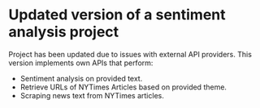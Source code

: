 # Updated version of a sentiment analysis project

Project has been updated due to issues with external API providers. This version implements own APIs that perform:

- Sentiment analysis on provided text.
- Retrieve URLs of NYTimes Articles based on provided theme.
- Scraping news text from NYTimes articles.
